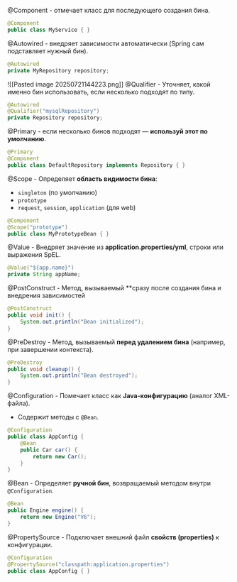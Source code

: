 @Component - отмечает класс для последующего создания бина.
```java
@Component
public class MyService { }
```
@Autowired -  внедряет зависимости автоматически (Spring сам подставляет нужный бин).
```java
@Autowired
private MyRepository repository;
```
![[Pasted image 20250721144223.png]]
@Qualifier - Уточняет, какой именно бин использовать, если несколько подходят по типу.
```java
@Autowired
@Qualifier("mysqlRepository")
private Repository repository;
```
@Primary - если несколько бинов подходят — **используй этот по умолчанию**.
```java
@Primary
@Component
public class DefaultRepository implements Repository { }
```
@Scope - Определяет **область видимости бина**:
- `singleton` (по умолчанию)
- `prototype`
- `request`, `session`, `application` (для web)
```java
@Component
@Scope("prototype")
public class MyPrototypeBean { }
```
@Value - Внедряет значение из **application.properties/yml**, строки или выражения SpEL.
```java
@Value("${app.name}")
private String appName;
```
@PostConstruct - Метод, вызываемый **сразу после создания бина и внедрения зависимостей
```java
@PostConstruct
public void init() {
    System.out.println("Bean initialized");
}
```
@PreDestroy - Метод, вызываемый **перед удалением бина** (например, при завершении контекста).
```java
@PreDestroy
public void cleanup() {
    System.out.println("Bean destroyed");
}
```
@Configuration - Помечает класс как **Java-конфигурацию** (аналог XML-файла).
- Содержит методы с `@Bean`.
```java
@Configuration
public class AppConfig {
    @Bean
    public Car car() {
        return new Car();
    }
}
```
@Bean - Определяет **ручной бин**, возвращаемый методом внутри `@Configuration`.
```java
@Bean
public Engine engine() {
    return new Engine("V6");
}
```
@PropertySource - Подключает внешний файл **свойств (properties)** к конфигурации.
```java
@Configuration
@PropertySource("classpath:application.properties")
public class AppConfig { }
```